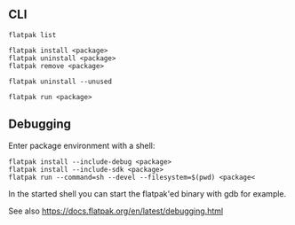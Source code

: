 ## CLI

    flatpak list

    flatpak install <package>
    flatpak uninstall <package>
    flatpak remove <package>
  
    flatpak uninstall --unused
    
    flatpak run <package>

## Debugging

Enter package environment with a shell:

    flatpak install --include-debug <package>
    flatpak install --include-sdk <package>
    flatpak run --command=sh --devel --filesystem=$(pwd) <package<

In the started shell you can start the flatpak'ed binary with gdb for example.

See also https://docs.flatpak.org/en/latest/debugging.html
